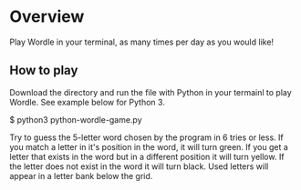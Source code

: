 # Overview

Play Wordle in your terminal, as many times per day as you would like!

## How to play

Download the directory and run the file with Python in your termainl to play Wordle. See example below for Python 3.

$ python3 python-wordle-game.py 

Try to guess the 5-letter word chosen by the program in 6 tries or less. If you match a letter in it's position in the word, it will turn green. If you get a letter that exists in the word but in a different position it will turn yellow. If the letter does not exist in the word it will turn black. Used letters will appear in a letter bank below the grid. 